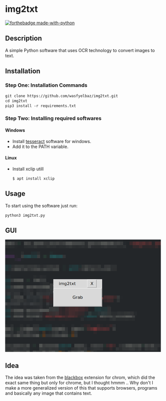 # img2txt
[![forthebadge made-with-python](http://ForTheBadge.com/images/badges/made-with-python.svg)](https://www.python.org/)
## Description
A simple Python software that uses OCR technology to convert images to text.

## Installation

### Step One: Installation Commands
```commandline
git clone https://github.com/wasfyelbaz/img2txt.git
cd img2txt
pip3 install -r requirements.txt
```

### Step Two: Installing required softwares

#### Windows
- Install [tesseract](https://tesseract-ocr.github.io/tessdoc/Installation.html) software for windows.
- Add it to the PATH variable.

#### Linux
- Install xclip utill
    ```commandline
    $ apt install xclip
    ```

## Usage
To start using the software just run:
```commandline
python3 img2txt.py
```

## GUI
![forthebadge made-with-python](gui-screenshot.png)

## Idea
The idea was taken from the [blackbox](https://chrome.google.com/webstore/detail/blackbox-select-copy-past/mcgbeeipkmelnpldkobichboakdfaeon)
 extension for chrom, which did the exact same thing but only for chrome, but I thought hmmm .. Why don't I make a more generalized version of this that supports browsers, programs and basically any image that contains text.

